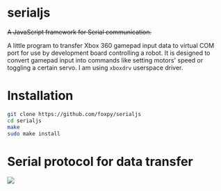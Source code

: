 # serialjs

~~A JavaScript framework for Serial communication.~~

A little program to transfer Xbox 360 gamepad input data to virtual
COM port for use by development board controlling a robot. It is designed
to convert gamepad input into commands like setting motors' speed or toggling
a certain servo. I am using `xboxdrv` userspace driver.

# Installation

```bash
git clone https://github.com/foxpy/serialjs
cd serialjs
make
sudo make install
```

# Serial protocol for data transfer

<img src="https://raw.github.com/foxpy/serialjs/master/commands.svg?sanitize=true">
